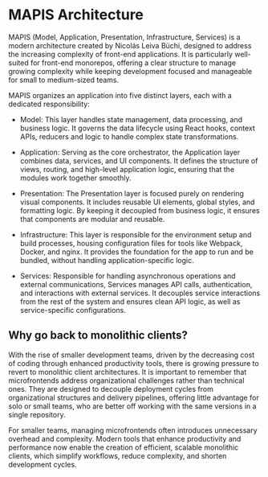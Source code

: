 # MAPIS Architecture

MAPIS (Model, Application, Presentation, Infrastructure, Services) is a modern architecture created by Nicolás Leiva Büchi, designed to address the increasing complexity of front-end applications. It is particularly well-suited for front-end monorepos, offering a clear structure to manage growing complexity while keeping development focused and manageable for small to medium-sized teams.

MAPIS organizes an application into five distinct layers, each with a dedicated responsibility:

- Model: This layer handles state management, data processing, and business logic. It governs the data lifecycle using React hooks, context APIs, reducers and logic to handle complex state transformations.

- Application: Serving as the core orchestrator, the Application layer combines data, services, and UI components. It defines the structure of views, routing, and high-level application logic, ensuring that the modules work together smoothly.

- Presentation: The Presentation layer is focused purely on rendering visual components. It includes reusable UI elements, global styles, and formatting logic. By keeping it decoupled from business logic, it ensures that components are modular and reusable.

- Infrastructure: This layer is responsible for the environment setup and build processes, housing configuration files for tools like Webpack, Docker, and nginx. It provides the foundation for the app to run and be bundled, without handling application-specific logic.

- Services: Responsible for handling asynchronous operations and external communications, Services manages API calls, authentication, and interactions with external services. It decouples service interactions from the rest of the system and ensures clean API logic, as well as service-specific configurations.

## Why go back to monolithic clients?

With the rise of smaller development teams, driven by the decreasing cost of coding through enhanced productivity tools, there is growing pressure to revert to monolithic client architectures. It is important to remember that microfrontends address organizational challenges rather than technical ones. They are designed to decouple deployment cycles from organizational structures and delivery pipelines, offering little advantage for solo or small teams, who are better off working with the same versions in a single repository.

For smaller teams, managing microfrontends often introduces unnecessary overhead and complexity. Modern tools that enhance productivity and performance now enable the creation of efficient, scalable monolithic clients, which simplify workflows, reduce complexity, and shorten development cycles.
